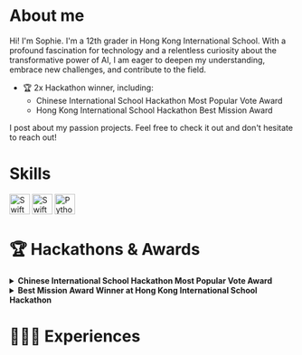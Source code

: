 # About me
Hi! I'm Sophie. I'm a 12th grader in Hong Kong International School. With a profound fascination for technology and a relentless curiosity about the transformative power of AI, I am eager to deepen my understanding, embrace new challenges, and contribute to the field.

- 🏆 2x Hackathon winner, including:
	- Chinese International School Hackathon Most Popular Vote Award
	 - Hong Kong International School Hackathon Best Mission Award

I post about my passion projects. Feel free to check it out and don't hesitate to reach out!

# Skills 
<p align="left">
<a href="https://developer.apple.com/swift/" target="_blank" rel="noreferrer"><img src="https://raw.githubusercontent.com/danielcranney/readme-generator/main/public/icons/skills/swift-colored.svg" width="36" height="36" alt="Swift" /></a>
<a href="https://developer.apple.com/swift/" target="_blank" rel="noreferrer"><img src="https://github.com/user-attachments/assets/e49cd3c8-eae6-4b8f-b3fa-0afc61b191c0" width="36" height="36" alt="Swift" /></a>
<a href="https://www.python.org/" target="_blank" rel="noreferrer"><img src="https://github.com/user-attachments/assets/956c5b2b-8cbf-4525-83a4-fc149bba32a7" width="36" height="36" alt="Python" /></a>
</p>

# 🏆 Hackathons & Awards
<details>
<summary><b>Chinese International School Hackathon Most Popular Vote Award</b></summary>
<p>
	
- [Github Repo](https://www.github.com/rexanwong/photorush)
- Hackathon hosted by Chinese International School, sponsored by Microsoft
- Our team, Codeherlics, created an app called ResQLearn to tackle the issue of the lack of emergency knowledge taught in our traditional education system.
- We designed a conventional emergency gamification skills education ResQ Learn for children to learn vital rescue techniques in fun and innovative ways.
- The overall app consists of the following features: Emergency guides, Preparedness checklists, and Interactive simulators.
- This project was selected as a finalist project, along with 5 other finalist projects, out of 100 projects. 
- Our project won the Most Popular Vote Award
	
</p>
</details>

<details>
<summary><b>Best Mission Award Winner at Hong Kong International School Hackathon</b></summary>
<p>
	
- Hackathon hosted by Hong Kong International School, sponsored by Parent Faculty Organization
- I built and developed an AI model and app that efficiently sorts recyclable items, preventing them from being mistakenly discarded in regular trash bins. 
- Users can effortlessly scan items to instantly determine their recyclability and the appropriate category: paper, plastic, or metal.
- This project won the Best Mission Award.

</p>
</details>

# 👩🏻‍💻 Experiences 

